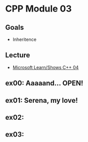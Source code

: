 # CPP Module 03

## Goals
- Inheritence

## Lecture
- [Microsoft Learn/Shows C++ 04](https://learn.microsoft.com/en-us/shows/cplusplus-language-library/04) 

## ex00: Aaaaand... OPEN!

## ex01: Serena, my love!

## ex02: 

## ex03: 
